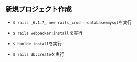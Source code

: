 ## 新規プロジェクト作成

+ `$ rails _6.1.7_ new rails_crud --database=mysql`を実行<br>

+ `$ rails webpacker:install`を実行<br>

+ `$ bunlde install`を実行<br>

+ `$ rails db:create`を実行<br>